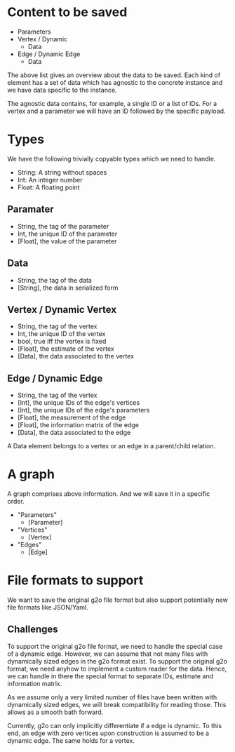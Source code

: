 # Content to be saved
- Parameters
- Vertex / Dynamic
  - Data
- Edge / Dynamic Edge
  - Data

The above list gives an overview about the data to be saved.
Each kind of element has a set of data which has agnostic to the concrete instance and we have data specific to the instance.

The agnostic data contains, for example, a single ID or a list of IDs. For a vertex and a parameter we will have an ID followed by the specific payload.

# Types

We have the following trivially copyable types which we need to handle.

- String: A string without spaces
- Int: An integer number
- Float:  A floating point

## Paramater
- String, the tag of the parameter
- Int, the unique ID of the parameter
- [Float], the value of the parameter

## Data
- String, the tag of the data
- [String], the data in serialized form

## Vertex / Dynamic Vertex
- String, the tag of the vertex
- Int, the unique ID of the vertex
- bool, true iff the vertex is fixed
- [Float], the estimate of the vertex
- [Data], the data associated to the vertex

## Edge / Dynamic Edge
- String, the tag of the vertex
- [Int], the unique IDs of the edge's vertices
- [Int], the unique IDs of the edge's parameters
- [Float], the measurement of the edge
- [Float], the information matrix of the edge
- [Data], the data associated to the edge

A Data element belongs to a vertex or an edge in a parent/child relation.

# A graph

A graph comprises above information. And we will save it in a specific order.

- "Parameters"
  - [Parameter]
- "Vertices"
  - [Vertex]
- "Edges"
  - [Edge]

# File formats to support

We want to save the original g2o file format but also support potentially new file formats like JSON/Yaml.

## Challenges

To support the original g2o file format, we need to handle the special case of a dynamic edge. However, we can assume that not many files with dynamically sized edges in the g2o format exist.
To support the original g2o format, we need anyhow to implement a custom reader for the data. Hence, we can handle in there the special format to separate IDs, estimate and information matrix.

As we assume only a very limited number of files have been written with dynamically sized edges, we will break compatibility for reading those. This allows as a smooth bath forward.

Currently, g2o can only implicitly differentiate if a edge is dynamic. To this end, an edge with zero vertices upon construction is assumed to be a dynamic edge. The same holds for a vertex.
